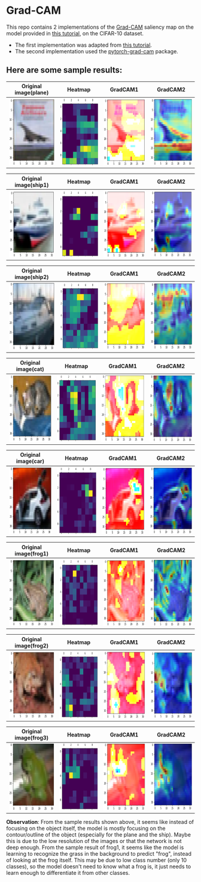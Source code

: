 # Grad-CAM
This repo contains 2 implementations of the [Grad-CAM](https://arxiv.org/pdf/1610.02391.pdf) saliency map on the model provided in [this tutorial](https://captum.ai/tutorials/CIFAR_TorchVision_Interpret), on the CIFAR-10 dataset.
* The first implementation was adapted from [this tutorial](https://medium.com/@stepanulyanin/implementing-grad-cam-in-pytorch-ea0937c31e82).
* The second implementation used the [pytorch-grad-cam](https://github.com/jacobgil/pytorch-grad-cam) package.

## Here are some sample results:

| Original image(plane) | Heatmap | GradCAM1 | GradCAM2 |
| ----------------------|------------------------------|-----------------------------|-------------------------------------|
| <img src="https://github.com/jane-cz/GradCAM/blob/main/gradcam_img/plane/original.png?raw=true" width="180" height="180"> | <img src="https://github.com/jane-cz/GradCAM/blob/main/gradcam_img/plane/heatmap.png?raw=true" width="180" height="180"> | <img src="https://github.com/jane-cz/GradCAM/blob/main/gradcam_img/plane/gradcam1.png?raw=true" width="180" height="180"> | <img src="https://github.com/jane-cz/GradCAM/blob/main/gradcam_img/plane/gradcam2.png?raw=true" width="180" height="180"> |

| Original image(ship1) | Heatmap | GradCAM1 | GradCAM2 |
| ----------------------|------------------------------|-----------------------------|-------------------------------------|
| <img src="https://github.com/jane-cz/GradCAM/blob/main/gradcam_img/ship1/original.png?raw=true" width="180" height="180"> | <img src="https://github.com/jane-cz/GradCAM/blob/main/gradcam_img/ship1/heatmap.png?raw=true" width="180" height="180"> | <img src="https://github.com/jane-cz/GradCAM/blob/main/gradcam_img/ship1/gradcam1.png?raw=true" width="180" height="180"> | <img src="https://github.com/jane-cz/GradCAM/blob/main/gradcam_img/ship1/gradcam2.png?raw=true" width="180" height="180"> |

| Original image(ship2) | Heatmap | GradCAM1 | GradCAM2 |
| ----------------------|------------------------------|-----------------------------|-------------------------------------|
| <img src="https://github.com/jane-cz/GradCAM/blob/main/gradcam_img/ship2/original.png?raw=true" width="180" height="180"> | <img src="https://github.com/jane-cz/GradCAM/blob/main/gradcam_img/ship2/heatmap.png?raw=true" width="180" height="180"> | <img src="https://github.com/jane-cz/GradCAM/blob/main/gradcam_img/ship2/gradcam1.png?raw=true" width="180" height="180"> | <img src="https://github.com/jane-cz/GradCAM/blob/main/gradcam_img/ship2/gradcam2.png?raw=true" width="180" height="180"> |

| Original image(cat) | Heatmap | GradCAM1 | GradCAM2 |
| ----------------------|------------------------------|-----------------------------|-------------------------------------|
| <img src="https://github.com/jane-cz/GradCAM/blob/main/gradcam_img/cat/original.png?raw=true" width="180" height="180"> | <img src="https://github.com/jane-cz/GradCAM/blob/main/gradcam_img/cat/heatmap.png?raw=true" width="180" height="180"> | <img src="https://github.com/jane-cz/GradCAM/blob/main/gradcam_img/cat/gradcam1.png?raw=true" width="180" height="180"> | <img src="https://github.com/jane-cz/GradCAM/blob/main/gradcam_img/cat/gradcam2.png?raw=true" width="180" height="180"> |

| Original image(car) | Heatmap | GradCAM1 | GradCAM2 |
| ----------------------|------------------------------|-----------------------------|-------------------------------------|
| <img src="https://github.com/jane-cz/GradCAM/blob/main/gradcam_img/car/original.png?raw=true" width="180" height="180"> | <img src="https://github.com/jane-cz/GradCAM/blob/main/gradcam_img/car/heatmap.png?raw=true" width="180" height="180"> | <img src="https://github.com/jane-cz/GradCAM/blob/main/gradcam_img/car/gradcam1.png?raw=true" width="180" height="180"> | <img src="https://github.com/jane-cz/GradCAM/blob/main/gradcam_img/car/gradcam2.png?raw=true" width="180" height="180"> |

| Original image(frog1) | Heatmap | GradCAM1 | GradCAM2 |
| ----------------------|------------------------------|-----------------------------|-------------------------------------|
| <img src="https://github.com/jane-cz/GradCAM/blob/main/gradcam_img/frog1/original.png?raw=true" width="180" height="180"> | <img src="https://github.com/jane-cz/GradCAM/blob/main/gradcam_img/frog1/heatmap.png?raw=true" width="180" height="180"> | <img src="https://github.com/jane-cz/GradCAM/blob/main/gradcam_img/frog1/gradcam1.png?raw=true" width="180" height="180"> | <img src="https://github.com/jane-cz/GradCAM/blob/main/gradcam_img/frog1/gradcam2.png?raw=true" width="180" height="180"> |

| Original image(frog2) | Heatmap | GradCAM1 | GradCAM2 |
| ----------------------|------------------------------|-----------------------------|-------------------------------------|
| <img src="https://github.com/jane-cz/GradCAM/blob/main/gradcam_img/frog2/original.png?raw=true" width="180" height="180"> | <img src="https://github.com/jane-cz/GradCAM/blob/main/gradcam_img/frog2/heatmap.png?raw=true" width="180" height="180"> | <img src="https://github.com/jane-cz/GradCAM/blob/main/gradcam_img/frog2/gradcam1.png?raw=true" width="180" height="180"> | <img src="https://github.com/jane-cz/GradCAM/blob/main/gradcam_img/frog2/gradcam2.png?raw=true" width="180" height="180"> |

| Original image(frog3) | Heatmap | GradCAM1 | GradCAM2 |
| ----------------------|------------------------------|-----------------------------|-------------------------------------|
| <img src="https://github.com/jane-cz/GradCAM/blob/main/gradcam_img/frog3/original.png?raw=true" width="180" height="180"> | <img src="https://github.com/jane-cz/GradCAM/blob/main/gradcam_img/frog3/heatmap.png?raw=true" width="180" height="180"> | <img src="https://github.com/jane-cz/GradCAM/blob/main/gradcam_img/frog3/gradcam1.png?raw=true" width="180" height="180"> | <img src="https://github.com/jane-cz/GradCAM/blob/main/gradcam_img/frog3/gradcam2.png?raw=true" width="180" height="180"> |


**Observation**: From the sample results shown above, it seems like instead of focusing on the object itself, the model is mostly focusing on the contour/outline of the object (especially for the plane and the ship). Maybe this is due to the low resolution of the images or that the network is not deep enough. From the sample result of frog1, it seems like the model is learning to recognize the grass in the background to predict "frog", instead of looking at the frog itself. This may be due to low class number (only 10 classes), so the model doesn't need to know what a frog is, it just needs to learn enough to differentiate it from other classes.
